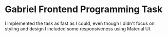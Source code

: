 # Gabriel Frontend Programming Task

I implemented the task as fast as I could, even though I didn't focus on styling and design I included some responsiveness using Material UI.
